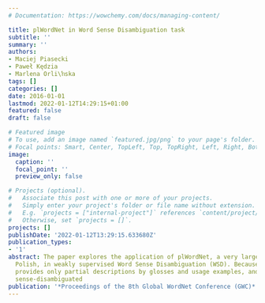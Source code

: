 ```yaml
---
# Documentation: https://wowchemy.com/docs/managing-content/

title: plWordNet in Word Sense Disambiguation task
subtitle: ''
summary: ''
authors:
- Maciej Piasecki
- Paweł Kędzia
- Marlena Orli\ŉska
tags: []
categories: []
date: 2016-01-01
lastmod: 2022-01-12T14:29:15+01:00
featured: false
draft: false

# Featured image
# To use, add an image named `featured.jpg/png` to your page's folder.
# Focal points: Smart, Center, TopLeft, Top, TopRight, Left, Right, BottomLeft, Bottom, BottomRight.
image:
  caption: ''
  focal_point: ''
  preview_only: false

# Projects (optional).
#   Associate this post with one or more of your projects.
#   Simply enter your project's folder or file name without extension.
#   E.g. `projects = ["internal-project"]` references `content/project/deep-learning/index.md`.
#   Otherwise, set `projects = []`.
projects: []
publishDate: '2022-01-12T13:29:15.633680Z'
publication_types:
- '1'
abstract: The paper explores the application of plWordNet, a very large wordnet of
  Polish, in weakly supervised Word Sense Disambiguation (WSD). Because plWordNet
  provides only partial descriptions by glosses and usage examples, and does not include
  sense-disambiguated
publication: '*Proceedings of the 8th Global WordNet Conference (GWC)*'
---
```

